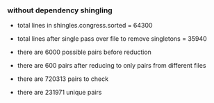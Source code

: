 ### without dependency shingling

- total lines in shingles.congress.sorted = 64300

- total lines after single pass over file to remove singletons = 35940

- there are 6000 possible pairs before reduction

- there are 600 pairs after reducing to only pairs from different files

- there are 720313 pairs to check

- there are 231971 unique pairs